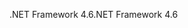 <span data-ttu-id="a67cd-101">.NET Framework 4.6</span><span class="sxs-lookup"><span data-stu-id="a67cd-101">.NET Framework 4.6</span></span>